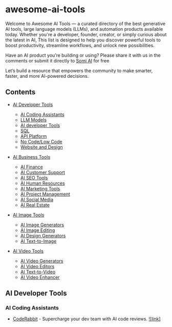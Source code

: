 # awesome-ai-tools

Welcome to Awesome AI Tools — a curated directory of the best generative AI tools, large language models (LLMs), and automation products available today. 
Whether you're a developer, founder, creator, or simply curious about the latest in AI, 
This list is designed to help you discover powerful tools to boost productivity, streamline workflows, and unlock new possibilities.

Have an AI product you’re building or using? Please share it with us in the comments or submit it directly to [Somi AI](https://somi.ai/) for free

Let’s build a resource that empowers the community to make smarter, faster, and more AI-powered decisions.



## Contents

- [AI Developer Tools](#https://somi.ai/categories/ai-developer-tools)
  - [AI Coding Assistants](#https://somi.ai/categories/code-assistants)
  - [LLM Models](#https://somi.ai/categories/llm-models)
  - [AI developer Tools](#https://somi.ai/categories/developer-tools)
  - [SQL](#https://somi.ai/categories/sql)
  - [API Platform](#https://somi.ai/categories/api-platform)
  - [No Code/Low Code](#https://somi.ai/categories/no-code-low-code)
  - [Website and Design](#https://somi.ai/categories/websites-and-design)


- [AI Business Tools](#https://somi.ai/categories/ai-business-tools)
  - [AI Finance](#https://somi.ai/categories/finance)
  - [AI Customer Support](#https://somi.ai/categories/customer-support)
  - [AI SEO Tools](#https://somi.ai/categories/seo)
  - [AI Human Resources](#https://somi.ai/categories/human-resources)
  - [AI Marketing Tools](#https://somi.ai/categories/marketing)
  - [AI Project Management](#https://somi.ai/categories/project-management)
  - [AI Social Media](#https://somi.ai/categories/social-media)
  - [AI Real Estate](#https://somi.ai/categories/real-estate)


- [AI Image Tools](#https://somi.ai/categories/ai-image-tools)
  - [AI Image Generators](#https://somi.ai/categories/image-generators)
  - [AI Image Editing](#https://somi.ai/categories/image-editing)
  - [AI Design Generators](#https://somi.ai/categories/design-generators)
  - [AI Text-to-Image](#https://somi.ai/categories/text-to-image)


- [AI Video Tools](#https://somi.ai/categories/ai-video-tools)
  - [AI Video Generators](#https://somi.ai/categories/video-generators)
  - [AI Video Editors](#https://somi.ai/categories/video-editing)
  - [AI Text-to-Video](#https://somi.ai/categories/text-to-video)
  - [AI Video Enhancer](#https://somi.ai/categories/video-enhancer)
 
## AI Developer Tools

### AI Coding Assistants
- [CodeRabbit](https://somi.ai/products/code-rabbit) - Supercharge your dev team with AI code reviews. [![link]](https://www.coderabbit.ai/)


    
